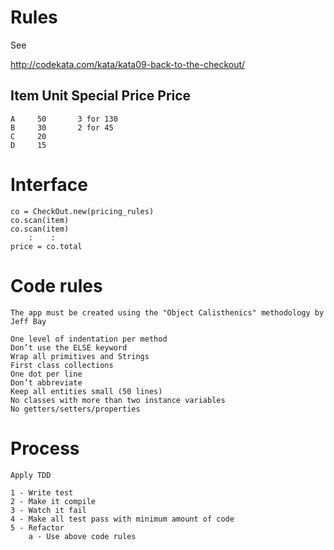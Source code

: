  # Rules

 See

 http://codekata.com/kata/kata09-back-to-the-checkout/

  Item   Unit      Special
         Price     Price
  --------------------------
    A     50       3 for 130
    B     30       2 for 45
    C     20
    D     15

# Interface

    co = CheckOut.new(pricing_rules)
    co.scan(item)
    co.scan(item)
        :    :
    price = co.total


# Code rules

    The app must be created using the "Object Calisthenics" methodology by Jeff Bay

    One level of indentation per method
    Don’t use the ELSE keyword
    Wrap all primitives and Strings
    First class collections
    One dot per line
    Don’t abbreviate
    Keep all entities small (50 lines)
    No classes with more than two instance variables
    No getters/setters/properties


# Process

    Apply TDD

    1 - Write test
    2 - Make it compile
    3 - Watch it fail
    4 - Make all test pass with minimum amount of code
    5 - Refactor
        a - Use above code rules